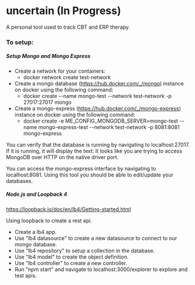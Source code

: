# uncertain (In Progress)
A personal tool used to track CBT and ERP therapy.

### To setup:

##### Setup Mongo and Mongo Express
- Create a network for your containers:
  - docker network create test-network
- Create a mongo database (https://hub.docker.com/_/mongo) instance on docker using the following command: 
  - docker create --name mongo-test --network test-network -p 27017:27017 mongo
- Create a mongo-express (https://hub.docker.com/_/mongo-express) instance on docker using the following command:
  - docker create -e ME_CONFIG_MONGODB_SERVER=mongo-test  --name mongo-express-test --network test-network -p 8081:8081 mongo-express

You can verify that the database is running by navigating to localhost:27017. If it is running, it will display the text: It looks like you are trying to access MongoDB over HTTP on the native driver port.

You can access the mongo-express interface by navigating to localhost:8081. Using this tool you should be able to edit/update your databases.

##### Node.js and Loopback 4
https://loopback.io/doc/en/lb4/Getting-started.html

Using loopback to create a rest api.
- Create a lb4 app.
- Use "lb4 datasource" to create a new datasource to connect to our mongo database.
- Use "lb4 repository" to setup a collection in the database.
- Use "lb4 model" to create the object definition.
- Use "lb4 controller" to create a new controller.
- Run "npm start" and navigate to localhost:3000/explorer to explore and test apis.

